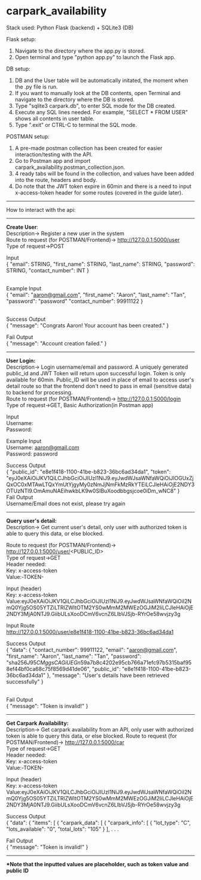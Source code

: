 # carpark_availability

Stack used:
Python Flask (backend) + SQLite3 (DB)

Flask setup:
1) Navigate to the directory where the app.py is stored.
2) Open terminal and type "python app.py" to launch the Flask app.

DB setup:
1) DB and the User table will be automatically initated, the moment when the .py file is run.
2) If you want to manually look at the DB contents, open Terminal and navigate to the directory where the DB is stored.
3) Type "sqlite3 carpark.db", to enter SQL mode for the DB created.
4) Execute any SQL lines needed. For example, "SELECT * FROM USER" shows all contents in user table.
5) Type ".exit" or CTRL-C to terminal the SQL mode.

POSTMAN setup:
1) A pre-made postman collection has been created for easier interaction/testing with the API.
2) Go to Postman app and import carpark_availability.postman_collection.json.
3) 4 ready tabs will be found in the collection, and values have been added into the route, headers and body.
4) Do note that the JWT token expire in 60min and there is a need to input x-access-token header for some routes (covered in the guide later).

-----------------------------------------------------------------------------------------------------------------------------------------------------

How to interact with the api:

-----------------------------------------------------------------------------------------------------------------------------------------------------

<b>Create User</b>:<br>
Description-> Register a new user in the system<br>
Route to request (for POSTMAN/Frontend)-> http://127.0.0.1:5000/user<br>
Type of request->POST<br>

Input<br>
{
    "email": STRING,
    "first_name": STRING,
    "last_name": STRING,
    "password": STRING,
    "contact_number": INT
}<br><br>

Example Input<br>
{
    "email": "aaron@gmail.com",
    "first_name": "Aaron",
    "last_name": "Tan",
    "password": "password"
    "contact_number": 99911122
}<br><br>


Success Output<br>
{
    "message": "Congrats Aaron! Your account has been created."
}

Fail Output<br>
{
    "message": "Account creation failed."
}


-----------------------------------------------------------------------------------------------------------------------------------------------------

<b>User Login:</b><br>
Description-> Login username/email and password. A uniquely generated public_id and JWT Token will return upon successful login. Token is only available for 60min. Public_ID will be used in place of email to access user's detail route so that the frontend don't need to pass in email (sensitive data) to backend for processing.<br>
Route to request (for POSTMAN/Frontend)-> http://127.0.0.1:5000/login<br>
Type of request->GET, Basic Authorization(in Postman app)<br>

Input<br>
Username: <YOUR EMAIL><br>
Password: <YOUR PASSWORD><br>

Example Input<br>
Username: aaron@gmail.com<br>
Password: password<br>

Success Output<br>
{
    "public_id": "e8e1f418-1100-41be-b823-36bc6ad34da1",
    "token": "eyJ0eXAiOiJKV1QiLCJhbGciOiJIUzI1NiJ9.eyJwdWJsaWNfaWQiOiJlOGUxZjQxOC0xMTAwLTQxYmUtYjgyMy0zNmJjNmFkMzRkYTEiLCJleHAiOjE2NDY3OTUzNTl9.OmAmuNAEihwkbLK9w0SIBuXoodbbgsjcoe0iDm_wNC8"
}
<br>
Fail Output<br>
Username/Email does not exist, please try again<br>

-----------------------------------------------------------------------------------------------------------------------------------------------------

<b>Query user's detail:</b><br>
Description-> Get current user's detail, only user with authorized token is able to query this data, or else blocked.<br>

Route to request (for POSTMAN/Frontend)-> http://127.0.0.1:5000/user/<PUBLIC_ID><br>
Type of request->GET<br>
Header needed:<br>
Key: x-access-token<br>
Value:-TOKEN-<br>

Input (header)<br>
Key: x-access-token<br>
Value:eyJ0eXAiOiJKV1QiLCJhbGciOiJIUzI1NiJ9.eyJwdWJsaWNfaWQiOiI2NmQ0Yjg5OS05YTZiLTRlZWItOTM2YS0wMmM2MWEzOGJiM2IiLCJleHAiOjE2NDY3MjA0NTJ9.GiibULsXooDCmV6vcnZ6LlbVJSjb-RYrOe58wvjzy3g<br>


Input Route<br>
http://127.0.0.1:5000/user/e8e1f418-1100-41be-b823-36bc6ad34da1<br>


Success Output<br>
{
    "data": {
        "contact_number": 99911122,
        "email": "aaron@gmail.com",
        "first_name": "Aaron",
        "last_name": "Tan",
        "password": "sha256$J95CMggsCAGiUEGn$59a7b8c4202e95cb766a71efc97b5315baf958ef44bf0ca68c75f8569d41de06",
        "public_id": "e8e1f418-1100-41be-b823-36bc6ad34da1"
    },
    "message": "User's details have been retrieved successfully"
}<br><br>

Fail Output<br>
{
    "message": "Token is invalid!"
}

-----------------------------------------------------------------------------------------------------------------------------------------------------

<b>Get Carpark Availability:</b><br>
Description-> Get carpark availability from an API, only user with authorized token is able to query this data, or else blocked.
Route to request (for POSTMAN/Frontend)-> http://127.0.0.1:5000/car<br>
Type of request->GET<br>
Header needed:<br>
Key: x-access-token<br>
Value:-TOKEN-<br>

Input (header)<br>
Key: x-access-token<br>
Value:eyJ0eXAiOiJKV1QiLCJhbGciOiJIUzI1NiJ9.eyJwdWJsaWNfaWQiOiI2NmQ0Yjg5OS05YTZiLTRlZWItOTM2YS0wMmM2MWEzOGJiM2IiLCJleHAiOjE2NDY3MjA0NTJ9.GiibULsXooDCmV6vcnZ6LlbVJSjb-RYrOe58wvjzy3g<br>


Success Output<br>
{
    "data": {
        "items": [
            {
                "carpark_data": [
                    {
                        "carpark_info": [
                            {
                                "lot_type": "C",
                                "lots_available": "0",
                                "total_lots": "105"
                            }
                        ],
.
.
.


Fail Output<br>
{
    "message": "Token is invalid!"
}

-----------------------------------------------------------------------------------------------------------------------------------------------------

<b>*Note that the inputted values are placeholder, such as token value and public ID
